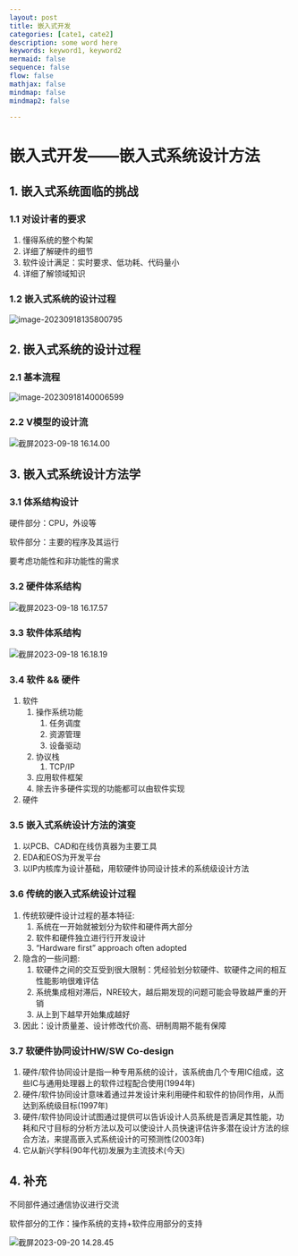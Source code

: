 ```yaml
---
layout: post
title: 嵌入式开发
categories: [cate1, cate2]
description: some word here
keywords: keyword1, keyword2
mermaid: false
sequence: false
flow: false
mathjax: false
mindmap: false
mindmap2: false

---
```


# 嵌入式开发——嵌入式系统设计方法

## 1. 嵌入式系统面临的挑战

### 1.1 对设计者的要求

1. 懂得系统的整个构架
2. 详细了解硬件的细节
3. 软件设计满足：实时要求、低功耗、代码量小
4. 详细了解领域知识

### 1.2 嵌入式系统的设计过程

![image-20230918135800795](https://github.com/ShadowOnYOU/images/blob/main/test202309181358822.png?raw=true)

## 2. 嵌入式系统的设计过程

### 2.1 基本流程

![image-20230918140006599](https://github.com/ShadowOnYOU/images/blob/main/test202309181400640.png?raw=true)

### 2.2 V模型的设计流

![截屏2023-09-18 16.14.00](https://github.com/ShadowOnYOU/images/blob/main/test202309181614579.png?raw=true)

## 3. 嵌入式系统设计方法学

### 3.1 体系结构设计

硬件部分：CPU，外设等

软件部分：主要的程序及其运行

要考虑功能性和非功能性的需求

### 3.2 硬件体系结构

![截屏2023-09-18 16.17.57](https://github.com/ShadowOnYOU/images/blob/main/test202309181617284.png?raw=true)

### 3.3 软件体系结构

![截屏2023-09-18 16.18.19](https://github.com/ShadowOnYOU/images/blob/main/test202309181618561.png?raw=true)

### 3.4 软件 && 硬件

1. 软件
   1. 操作系统功能
      1. 任务调度
      2. 资源管理
      3. 设备驱动
   2. 协议栈
      1. TCP/IP
   3. 应用软件框架
   4. 除去许多硬件实现的功能都可以由软件实现
2. 硬件

### 3.5 嵌入式系统设计方法的演变

1. 以PCB、CAD和在线仿真器为主要工具
2. EDA和EOS为开发平台
3. 以IP内核库为设计基础，用软硬件协同设计技术的系统级设计方法

### 3.6 传统的嵌入式系统设计过程

1. 传统软硬件设计过程的基本特征:
   1. 系统在一开始就被划分为软件和硬件两大部分
   2. 软件和硬件独立进行行开发设计
   3. “Hardware first” approach often adopted
2. 隐含的一些问题:
   1. 软硬件之间的交互受到很大限制：凭经验划分软硬件、软硬件之间的相互性能影响很难评估
   2. 系统集成相对滞后，NRE较大，越后期发现的问题可能会导致越严重的开销
   3. 从上到下越早开始集成越好
3. 因此：设计质量差、设计修改代价高、研制周期不能有保障

### 3.7 软硬件**协同**设计HW/SW Co-design

1. 硬件/软件协同设计是指一种专用系统的设计，该系统由几个专用IC组成，这些IC与通用处理器上的软件过程配合使用(1994年)
2. 硬件/软件协同设计意味着通过并发设计来利用硬件和软件的协同作用，从而达到系统级目标(1997年)
3. 硬件/软件协同设计试图通过提供可以告诉设计人员系统是否满足其性能，功耗和尺寸目标的分析方法以及可以使设计人员快速评估许多潜在设计方法的综合方法，来提高嵌入式系统设计的可预测性(2003年)
4. 它从新兴学科(90年代初)发展为主流技术(今天)

## 4. 补充

不同部件通过通信协议进行交流

软件部分的工作：操作系统的支持+软件应用部分的支持

![截屏2023-09-20 14.28.45](https://github.com/ShadowOnYOU/images/blob/main/test202309201428067.png?raw=true)

